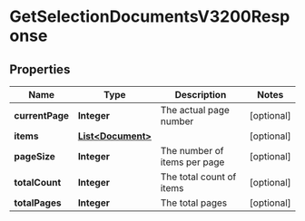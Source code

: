 

# GetSelectionDocumentsV3200Response


## Properties

| Name | Type | Description | Notes |
|------------ | ------------- | ------------- | -------------|
|**currentPage** | **Integer** | The actual page number |  [optional] |
|**items** | [**List&lt;Document&gt;**](Document.md) |  |  [optional] |
|**pageSize** | **Integer** | The number of items per page |  [optional] |
|**totalCount** | **Integer** | The total count of items |  [optional] |
|**totalPages** | **Integer** | The total pages |  [optional] |



